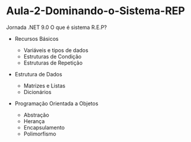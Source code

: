 # Aula-2-Dominando-o-Sistema-REP
Jornada .NET 9.0
O que é sistema R.E.P?
  - Recursos Básicos
    - Variáveis e tipos de dados
    - Estruturas de Condição
    - Estruturas de Repetição
    
  - Estrutura de Dados
    - Matrizes e Listas
    - Dicionários

  - Programação Orientada a Objetos
    - Abstração
    - Herança
    - Encapsulamento
    - Polimorfismo
